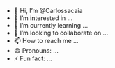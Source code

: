 - 👋 Hi, I’m @Carlossacaia
- 👀 I’m interested in ...
- 🌱 I’m currently learning ...
- 💞️ I’m looking to collaborate on ...
- 📫 How to reach me ...
- 😄 Pronouns: ...
- ⚡ Fun fact: ...

<!---
Carlossacaia/Carlossacaia is a ✨ special ✨ repository because its `README.md` (this file) appears on your GitHub profile.
You can click the Preview link to take a look at your changes.
--->
